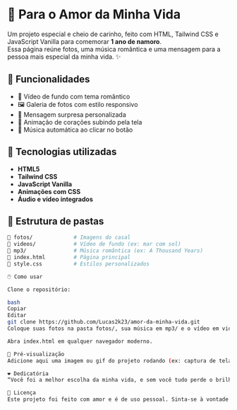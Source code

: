 # 💜 Para o Amor da Minha Vida

Um projeto especial e cheio de carinho, feito com HTML, Tailwind CSS e JavaScript Vanilla para comemorar **1 ano de namoro**.  
Essa página reúne fotos, uma música romântica e uma mensagem para a pessoa mais especial da minha vida. ✨

## 🌟 Funcionalidades

- 🎥 Vídeo de fundo com tema romântico
- 🖼️ Galeria de fotos com estilo responsivo
- 💬 Mensagem surpresa personalizada
- 💖 Animação de corações subindo pela tela
- 🎵 Música automática ao clicar no botão

## 🧪 Tecnologias utilizadas

- **HTML5**
- **Tailwind CSS**
- **JavaScript Vanilla**
- **Animações com CSS**
- **Áudio e vídeo integrados**

## 📂 Estrutura de pastas

```bash
📁 fotos/             # Imagens do casal
📁 videos/            # Vídeo de fundo (ex: mar com sol)
📁 mp3/               # Música romântica (ex: A Thousand Years)
📄 index.html         # Página principal
🎨 style.css          # Estilos personalizados

🖱️ Como usar

Clone o repositório:

bash
Copiar
Editar
git clone https://github.com/Lucas2k23/amor-da-minha-vida.git
Coloque suas fotos na pasta fotos/, sua música em mp3/ e o vídeo em videos/.

Abra index.html em qualquer navegador moderno.

📸 Pré-visualização
Adicione aqui uma imagem ou gif do projeto rodando (ex: captura de tela da galeria ou animação dos corações).

❤️ Dedicatória
“Você foi a melhor escolha da minha vida, e sem você tudo perde o brilho. Feliz 1 ano de namoro pra nós, meu amor!”

📄 Licença
Este projeto foi feito com amor e é de uso pessoal. Sinta-se à vontade para se inspirar e criar algo especial para alguém que você ama. 💌